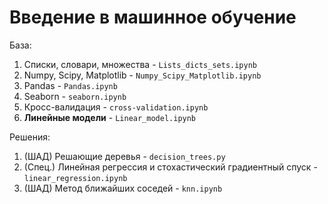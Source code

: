 # Введение в машинное обучение

База:       

1. Списки, словари, множества - `Lists_dicts_sets.ipynb`       
2. Numpy, Scipy, Matplotlib - `Numpy_Scipy_Matplotlib.ipynb`       
3. Pandas - `Pandas.ipynb`
4. Seaborn - `seaborn.ipynb`
5. Кросс-валидация - `cross-validation.ipynb`
6. **Линейные модели** - `Linear_model.ipynb`


Решения:

1. (ШАД) Решающие деревья - `decision_trees.py`        
2. (Спец.) Линейная регрессия и стохастический градиентный спуск - `linear_regression.ipynb`
3. (ШАД) Метод ближайших соседей - `knn.ipynb`

